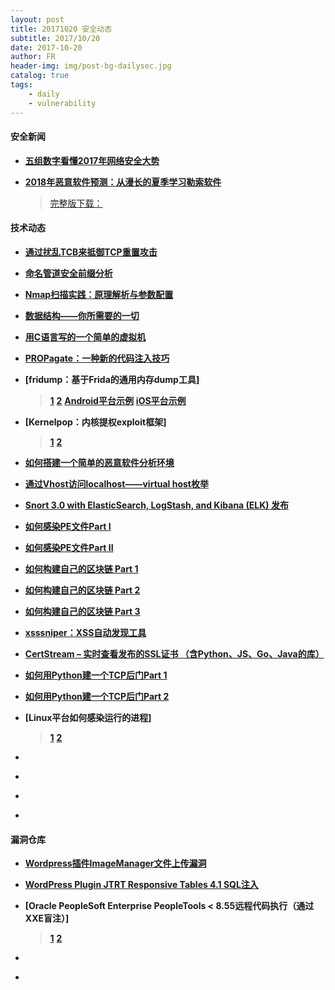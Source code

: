 ```yaml
---
layout: post
title: 20171020 安全动态
subtitle: 2017/10/20
date: 2017-10-20
author: FR
header-img: img/post-bg-dailysec.jpg
catalog: true
tags:
    - daily
    - vulnerability
---
```

#### 安全新闻
- **[五组数字看懂2017年网络安全大势](https://www.csoonline.com/article/3153707/security/top-5-cybersecurity-facts-figures-and-statistics-for-2017.html)**

- **[2018年恶意软件预测：从漫长的夏季学习勒索软件](https://nakedsecurity.sophos.com/2017/11/03/2018-malware-forecast-learning-from-the-long-summer-of-ransomware/)** 
    > [完整版下载：](https://www.sophos.com/en-us/en-us/medialibrary/PDFs/technical-papers/malware-forecast-2018.pdf?la=en)

#### 技术动态
- **[通过扰乱TCB来抵御TCP重置攻击](https://github.com/seclab-ucr/INTANG)**

- **[命名管道安全前缀分析](https://tyranidslair.blogspot.co.uk/2017/11/named-pipe-secure-prefixes.html)**

- **[Nmap扫描实践：原理解析与参数配置](http://www.kalitut.com/2017/11/nmap-scan-systems-for-open-ports.html)**

- **[数据结构——你所需要的一切](https://medium.freecodecamp.org/all-you-need-to-know-about-tree-data-structures-bceacb85490c)**

- **[用C语言写的一个简单的虚拟机](https://github.com/rmccullagh/como-lang-ng/blob/master/vm/simple.c)**

- **[PROPagate：一种新的代码注入技巧](http://www.hexacorn.com/blog/2017/11/03/propagate-a-new-code-injection-trick-64-bit-and-32-bit/)**

- **[fridump：基于Frida的通用内存dump工具]**
    > **[1](http://pentestcorner.com/introduction-to-fridump/)**
    > **[2](https://github.com/Nightbringer21/fridump)**
    > **[Android平台示例](http://pentestcorner.com/fridump-android-examples/)**
    > **[iOS平台示例](http://pentestcorner.com/fridump-ios-examples/)**

- **[Kernelpop：内核提权exploit框架]**
    > **[1](http://www.kitploit.com/2017/11/kernelpop-kernel-privilege-escalation.html )**
    > **[2](https://github.com/spencerdodd/kernelpop)**

- **[如何搭建一个简单的恶意软件分析环境](https://www.malwaretech.com/2017/11/creating-a-simple-free-malware-analysis-environment.html)**

- **[通过Vhost访问localhost——virtual host枚举](https://blog.securitybreached.org/2017/11/04/access-localhost-via-virtual-host-virtual-host-enumeration/)**

- **[Snort 3.0 with ElasticSearch, LogStash, and Kibana (ELK) 发布](http://blog.snort.org/2017/11/snort-30-with-elasticsearch-logstash.html)**

- **[如何感染PE文件Part I](https://0x00sec.org/t/pe-file-infection/401 )** 
- **[如何感染PE文件Part II](https://0x00sec.org/t/pe-file-infection-part-ii/4135 )**

- **[如何构建自己的区块链 Part 1](https://bigishdata.com/2017/10/17/write-your-own-blockchain-part-1-creating-storing-syncing-displaying-mining-and-proving-work/)**
- **[如何构建自己的区块链 Part 2](https://bigishdata.com/2017/10/27/build-your-own-blockchain-part-2-syncing-chains-from-different-nodes/)**
- **[如何构建自己的区块链 Part 3](https://bigishdata.com/2017/11/02/build-your-own-blockchain-part-3-writing-nodes-that-mine/)**

- **[xsssniper：XSS自动发现工具](https://securityonline.info/xsssniper-automatic-xss-discovery-tool/)**

- **[CertStream – 实时查看发布的SSL证书 （含Python、JS、Go、Java的库）](https://certstream.calidog.io/)**

- **[如何用Python建一个TCP后门Part 1](https://0x00sec.org/t/how-to-make-a-reverse-tcp-backdoor-in-python-part-1/1038)**
- **[如何用Python建一个TCP后门Part 2](https://0x00sec.org/t/how-to-make-a-reverse-tcp-backdoor-in-python-part-2/1040)**

- **[Linux平台如何感染运行的进程]**
    > **[1](https://0x00sec.org/t/linux-infecting-running-processes/1097 )**
    > **[2](https://github.com/0x00pf/0x00sec_code/tree/master/mem_inject )**

- **[]()**

- **[]()**

- **[]()**

- **[]()**

#### 漏洞仓库
- **[Wordpress插件ImageManager文件上传漏洞](https://cxsecurity.com/issue/WLB-2017110031)**

- **[WordPress Plugin JTRT Responsive Tables 4.1 SQL注入](https://www.exploit-db.com/exploits/43110/)**

- **[Oracle PeopleSoft Enterprise PeopleTools < 8.55远程代码执行（通过XXE盲注）]**
    > **[1](https://www.exploit-db.com/exploits/43114/ )**
    > **[2](https://www.ambionics.io/blog/oracle-peoplesoft-xxe-to-rce)**

- **[]()**

- **[]()**
